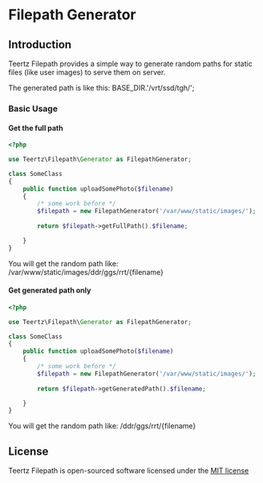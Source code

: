 # Filepath Generator

## Introduction

Teertz Filepath provides a simple way to generate random paths for static files (like user images) to serve them on server.

The generated path is like this: BASE_DIR.'/vrt/ssd/tgh/';

### Basic Usage

#### Get the full path
```php
<?php

use Teertz\Filepath\Generator as FilepathGenerator;

class SomeClass
{
    public function uploadSomePhoto($filename)
    {
        /* some work before */
        $filepath = new FilepathGenerator('/var/www/static/images/');
        
        return $filepath->getFullPath().$filename;

    }
}
```
You will get the random path like: /var/www/static/images/ddr/ggs/rrt/{filename}

#### Get generated path only
```php
<?php

use Teertz\Filepath\Generator as FilepathGenerator;

class SomeClass
{
    public function uploadSomePhoto($filename)
    {
        /* some work before */
        $filepath = new FilepathGenerator('/var/www/static/images/');
        
        return $filepath->getGeneratedPath().$filename;

    }
}
```
You will get the random path like: /ddr/ggs/rrt/{filename}

## License

Teertz Filepath is open-sourced software licensed under the [MIT license](http://opensource.org/licenses/MIT)